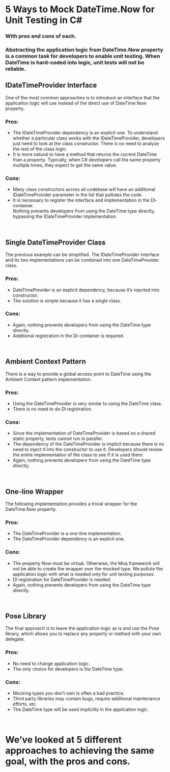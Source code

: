 # 5 Ways to Mock DateTime.Now for Unit Testing in C#
### With pros and cons of each.
### Abstracting the application logic from DateTime.Now property is a common task for developers to enable unit testing. When DateTime is hard-coded into logic, unit tests will not be reliable.

## IDateTimeProvider Interface
One of the most common approaches is to introduce an interface that the application logic will use instead of the direct use of DateTime.Now property. <br />
### Pros:
- The IDateTimeProvider dependency is an explicit one. To understand whether a particular class works with the IDateTimeProvider, developers just need to look at the class constructor. There is no need to analyze the rest of the class logic.<br />
- It is more natural to have a method that returns the current DateTime than a property. Typically, when C# developers call the same property multiple times, they expect to get the same value.
### Cons:
- Many class constructors across all codebase will have an additional IDateTimeProvider parameter in the list that pollutes the code.
- It is necessary to register the interface and implementation in the DI- container.<br />
Nothing prevents developers from using the DateTime type directly, bypassing the IDateTimeProvider implementation.
<br />

## Single DateTimeProvider Class
The previous example can be simplified. The IDateTimeProvider interface and its two implementations can be combined into one DateTimeProvider class. <br />
### Pros:
- DateTimeProvider is an explicit dependency, because it’s injected into constructor.<br />
- The solution is simple because it has a single class.
### Cons:
- Again, nothing prevents developers from using the DateTime type directly.<br />
- Additional registration in the DI-container is required.
<br />

## Ambient Context Pattern
There is a way to provide a global access point to DateTime using the Ambient Context pattern implementation. <br />
### Pros:
- Using the DateTimeProvider is very similar to using the DateTime class.<br />
- There is no need to do DI registration.
### Cons:
- Since the implementation of DateTimeProvider is based on a shared static property, tests cannot run in parallel.<br />
- The dependency of the DateTimeProvider is implicit because there is no need to inject it into the constructor to use it. Developers should review the entire implementation of the class to see if it is used there.<br />
- Again, nothing prevents developers from using the DateTime type directly.
<br />

## One-line Wrapper
The following implementation provides a trivial wrapper for the DateTime.Now property. <br />
### Pros:
- The DateTimeProvider is a one-line implementation. <br />
- The DateTimeProvider dependency is an explicit one.
### Cons:
- The property Now must be virtual. Otherwise, the Moq framework will not be able to create the wrapper over the mocked type. We pollute the application logic with what is needed only for unit testing purposes.<br />
- DI registration for DateTimeProvider is needed.<br />
- Again, nothing prevents developers from using the DateTime type directly.
<br />

## Pose Library
The final approach is to leave the application logic as is and use the Pose library, which allows you to replace any property or method with your own delegate. <br />
### Pros:
- No need to change application logic.<br />
- The only choice for developers is the DateTime type.
### Cons:
- Mocking types you don’t own is often a bad practice.<br />
- Third party libraries may contain bugs, require additional maintenance efforts, etc.<br />
- The DateTime type will be used implicitly in the application logic.
<br />

# We’ve looked at 5 different approaches to achieving the same goal, with the pros and cons.
